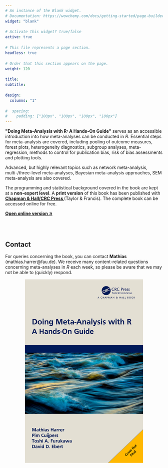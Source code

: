 ```yaml
---
# An instance of the Blank widget.
# Documentation: https://wowchemy.com/docs/getting-started/page-builder/
widget: "blank"

# Activate this widget? true/false
active: true

# This file represents a page section.
headless: true

# Order that this section appears on the page.
weight: 120

title: 
subtitle:

design:
  columns: "1"

#  spacing:
#    padding: ["100px", "100px", "100px", "100px"]
---
```


<style>
.center {
  display: block;
  margin-left: auto;
  margin-right: auto;
  width: 75%;
}
</style>

<div class="container-fluid">
    <div class="row">
        <div class="col-lg-8">
            <p><b>"Doing Meta-Analysis with R: A Hands-On Guide"</b> serves as an accessible introduction into how meta-analyses can be conducted in <i>R</i>. Essential steps for meta-analysis are covered, including pooling of outcome measures, forest plots, heterogeneity diagnostics, subgroup analyses, meta-regression, methods to control for publication bias, risk of bias assessments and plotting tools.</p> 

<p>Advanced, but highly relevant topics such as network meta-analysis, multi-/three-level meta-analyses, Bayesian meta-analysis approaches, SEM meta-analysis are also covered.</p> 

<p>The programming and statistical background covered in the book are kept at a <b>non-expert level</b>. A <b>print version</b> of this book has been published with <b><a href="https://www.routledge.com/Doing-Meta-Analysis-with-R-A-Hands-On-Guide/Harrer-Cuijpers-Furukawa-Ebert/p/book/9780367610074" target="_blank">Chapman & Hall/CRC Press </a></b> (Taylor & Francis). The complete book can be accessed online for free.</p>

<p><b><a href="https://bookdown.org/MathiasHarrer/Doing_Meta_Analysis_in_R/" target="_blank">Open online version ↗</a></b></p>

<br></br>

<h2>Contact</h2>

<p>For queries concerning the book, you can contact <b>Mathias</b> (mathias.harrer@fau.de). We receive many content-related questions concerning meta-analyses in <i>R</i> each week, so please be aware that we may not be able to (quickly) respond.</p>
        </div>
        <div class="col-lg-4">
            <a href="https://www.routledge.com/Doing-Meta-Analysis-with-R-A-Hands-On-Guide/Harrer-Cuijpers-Furukawa-Ebert/p/book/9780367610074" target="_blank"><img src="cover.png" width="450" class="center" alt="book cover" /></a>
        </div>
    </div>
</div>
